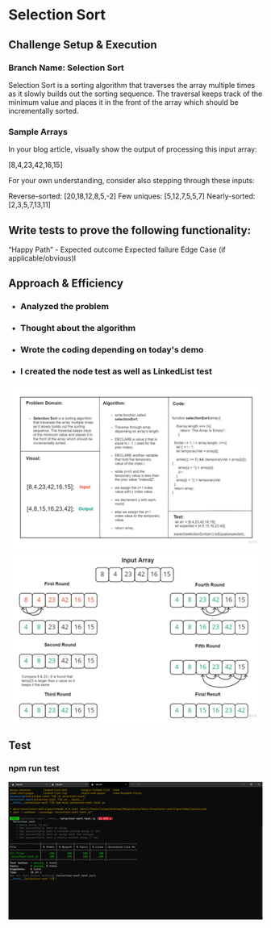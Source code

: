 # Selection Sort
## Challenge Setup & Execution
### Branch Name: Selection Sort
Selection Sort is a sorting algorithm that traverses the array multiple times as it slowly builds out the sorting sequence. The traversal keeps track of the minimum value and places it in the front of the array which should be incrementally sorted.

### Sample Arrays
In your blog article, visually show the output of processing this input array:

[8,4,23,42,16,15]

For your own understanding, consider also stepping through these inputs:

Reverse-sorted: [20,18,12,8,5,-2]
Few uniques: [5,12,7,5,5,7]
Nearly-sorted: [2,3,5,7,13,11]

## Write tests to prove the following functionality:

“Happy Path” - Expected outcome
Expected failure
Edge Case (if applicable/obvious)l

## Approach & Efficiency
<!-- What approach did you take? Why? What is the Big O space/time for this approach? -->

* ### Analyzed the problem
* ### Thought about the algorithm 
* ### Wrote the coding depending on today's demo
* ### I created the node test as well as LinkedList test

![](Challenge26.jpg)
![](Visual26.jpg)

## Test
### npm run test 
![](CC26PassedTests.PNG)
